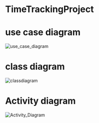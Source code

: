 # TimeTrackingProject
# use case diagram
![use_case_diagram](https://user-images.githubusercontent.com/122086208/222800379-c0214a0d-4145-4354-8141-ec8a22cc0936.png)
# class diagram
![classdiagram](https://user-images.githubusercontent.com/122086208/222801248-d4067d50-f2a5-49f4-b38f-c4f60a5a88f4.png)
# Activity diagram
![Activity_Diagram](https://user-images.githubusercontent.com/122086208/222804072-092450ad-0aa0-43ab-8dfd-db51532d16a7.png)
